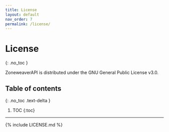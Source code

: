 ```yaml
---
title: License
layout: default
nav_order: 7
permalink: /license/
---
```


# License
{: .no_toc }

ZoneweaverAPI is distributed under the GNU General Public License v3.0.

## Table of contents
{: .no_toc .text-delta }

1. TOC
{:toc}

---

{% include LICENSE.md %}

